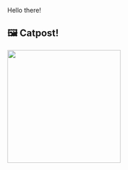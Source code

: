 Hello there!



## 🖼️ Catpost!

<sub>
    <img src="https://cdn2.thecatapi.com/images/brdWMibqK.jpg" height="256">
</sub>

